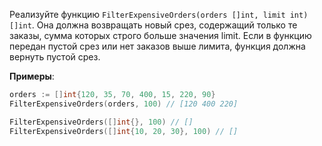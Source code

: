 Реализуйте функцию `FilterExpensiveOrders(orders []int, limit int) []int`. Она должна возвращать новый срез, содержащий только те заказы, сумма которых строго больше значения limit. Если в функцию передан пустой срез или нет заказов выше лимита, функция должна вернуть пустой срез.

**Примеры**:

```go
orders := []int{120, 35, 70, 400, 15, 220, 90}
FilterExpensiveOrders(orders, 100) // [120 400 220]

FilterExpensiveOrders([]int{}, 100) // []
FilterExpensiveOrders([]int{10, 20, 30}, 100) // []
```
